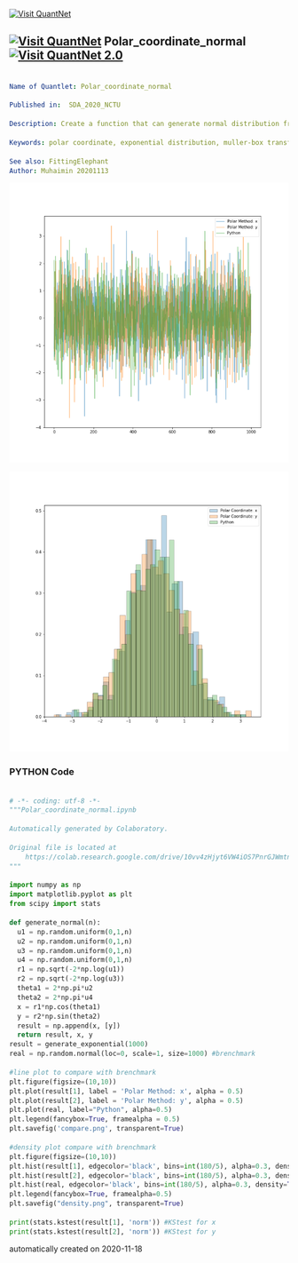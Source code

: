 [<img src="https://github.com/QuantLet/Styleguide-and-FAQ/blob/master/pictures/banner.png" width="888" alt="Visit QuantNet">](http://quantlet.de/)

## [<img src="https://github.com/QuantLet/Styleguide-and-FAQ/blob/master/pictures/qloqo.png" alt="Visit QuantNet">](http://quantlet.de/) **Polar_coordinate_normal** [<img src="https://github.com/QuantLet/Styleguide-and-FAQ/blob/master/pictures/QN2.png" width="60" alt="Visit QuantNet 2.0">](http://quantlet.de/)

```yaml

Name of Quantlet: Polar_coordinate_normal

Published in:  SDA_2020_NCTU

Description: Create a function that can generate normal distribution from polar coordinate. The basic idea is from muller-box transformation.

Keywords: polar coordinate, exponential distribution, muller-box transform, normal distribution, generate

See also: FittingElephant
Author: Muhaimin 20201113
```

![Picture1](compare.png)

![Picture2](density.png)

### PYTHON Code
```python

# -*- coding: utf-8 -*-
"""Polar_coordinate_normal.ipynb

Automatically generated by Colaboratory.

Original file is located at
    https://colab.research.google.com/drive/10vv4zHjyt6VW4iOS7PnrGJWmtnpFhFFz
"""

import numpy as np
import matplotlib.pyplot as plt
from scipy import stats

def generate_normal(n):
  u1 = np.random.uniform(0,1,n)
  u2 = np.random.uniform(0,1,n)
  u3 = np.random.uniform(0,1,n)
  u4 = np.random.uniform(0,1,n)
  r1 = np.sqrt(-2*np.log(u1))
  r2 = np.sqrt(-2*np.log(u3))
  theta1 = 2*np.pi*u2
  theta2 = 2*np.pi*u4
  x = r1*np.cos(theta1)
  y = r2*np.sin(theta2)
  result = np.append(x, [y])
  return result, x, y
result = generate_exponential(1000)
real = np.random.normal(loc=0, scale=1, size=1000) #brenchmark

#line plot to compare with brenchmark
plt.figure(figsize=(10,10))
plt.plot(result[1], label = 'Polar Method: x', alpha = 0.5)
plt.plot(result[2], label = 'Polar Method: y', alpha = 0.5)
plt.plot(real, label="Python", alpha=0.5)
plt.legend(fancybox=True, framealpha = 0.5)
plt.savefig('compare.png', transparent=True)

#density plot compare with brenchmark
plt.figure(figsize=(10,10))
plt.hist(result[1], edgecolor='black', bins=int(180/5), alpha=0.3, density=True, label = 'Polar Coordinate: x')
plt.hist(result[2], edgecolor='black', bins=int(180/5), alpha=0.3, density=True, label = 'Polar Coordinate: y')
plt.hist(real, edgecolor='black', bins=int(180/5), alpha=0.3, density=True, label = 'Python')
plt.legend(fancybox=True, framealpha=0.5)
plt.savefig("density.png", transparent=True)

print(stats.kstest(result[1], 'norm')) #KStest for x
print(stats.kstest(result[2], 'norm')) #KStest for y
```

automatically created on 2020-11-18